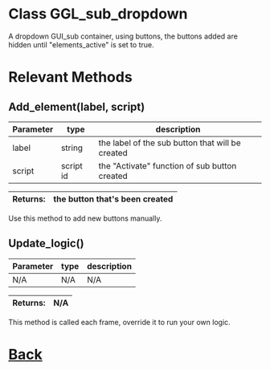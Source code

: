 # Class GGL_sub_dropdown

A dropdown GUI_sub container, using buttons, the buttons added are hidden until "elements_active"	is set to true.

# Relevant Methods

## Add_element(label, script)

| Parameter   |  type   |              description                   |
|--           |       --|--                                          |
|   label     | string  | the label of the sub button that will be created |
|   script     | script id  | the "Activate" function of sub button created |

| Returns:  | the button that's been created |
|--         |                             --|

Use this method to add new buttons manually.

## Update_logic()
| Parameter   |  type   |              description                   |
|--           |       --|--                                          |
|    N/A      |   N/A   |                    N/A                     |

| Returns:  | N/A |
|--         |   --|

This method is called each frame, override it to run your own logic.

# [Back](https://github.com/Ced30/GML-GUI-Library-GGL-Documentation/blob/main/API/Struct%20Classes.md)
